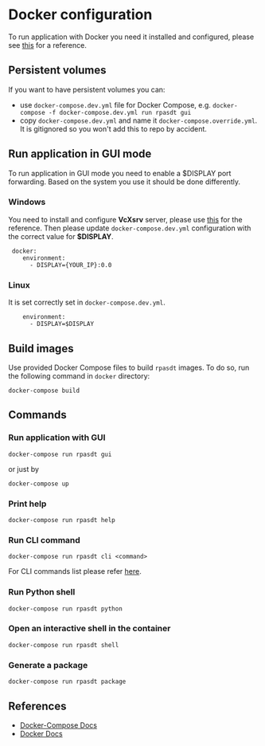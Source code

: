 # Docker configuration
To run application with Docker you need it installed and configured, please see [this](https://docs.docker.com/engine/install/) for a reference.

## Persistent volumes
If you want to have persistent volumes you can:

* use `docker-compose.dev.yml` file for Docker Compose, e.g. `docker-compose -f docker-compose.dev.yml run rpasdt gui`
* copy `docker-compose.dev.yml` and name it `docker-compose.override.yml`. It is gitignored so you won't add this to repo by accident.

## Run application in GUI mode
To run application in GUI mode you need to enable a $DISPLAY port forwarding. Based on the system you use it should be done differently.

### Windows
You need to install and configure **VcXsrv** server, please use [this](https://dev.to/darksmile92/run-gui-app-in-linux-docker-container-on-windows-host-4kde) for the reference.
Then please update `docker-compose.dev.yml` configuration with the correct value for **$DISPLAY**.
```
 docker:
    environment:
      - DISPLAY={YOUR_IP}:0.0
```  
### Linux
It is set correctly set in `docker-compose.dev.yml`.
``` docker:
    environment:
      - DISPLAY=$DISPLAY
```
## Build images
Use provided Docker Compose files to build `rpasdt` images.
To do so, run the following command in `docker` directory:

```shell
docker-compose build
```
## Commands
### Run application with GUI
```
docker-compose run rpasdt gui
```
or just by
```
docker-compose up
```
### Print help
```
docker-compose run rpasdt help
```
### Run CLI command
```
docker-compose run rpasdt cli <command>
```
For CLI commands list please refer [here](cli.md).
### Run Python shell
```
docker-compose run rpasdt python
```

### Open an interactive shell in the container
```
docker-compose run rpasdt shell
```
### Generate a package
```
docker-compose run rpasdt package
```

## References

* [Docker-Compose Docs](https://docs.docker.com/compose/)
* [Docker Docs](https://docs.docker.com/)
